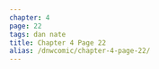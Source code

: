 ```yaml
---
chapter: 4
page: 22
tags: dan nate
title: Chapter 4 Page 22
alias: /dnwcomic/chapter-4-page-22/
---
```

